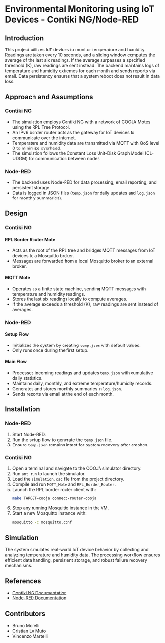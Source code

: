 # Environmental Monitoring using IoT Devices - Contiki NG/Node-RED

## Introduction
This project utilizes IoT devices to monitor temperature and humidity. Readings are taken every 10 seconds, and a sliding window computes the average of the last six readings. If the average surpasses a specified threshold (K), raw readings are sent instead. The backend maintains logs of temperature and humidity extremes for each month and sends reports via email. Data persistency ensures that a system reboot does not result in data loss.

## Approach and Assumptions
### Contiki NG
- The simulation employs Contiki NG with a network of COOJA Motes using the RPL Tree Protocol.
- An IPv6 border router acts as the gateway for IoT devices to communicate over the internet.
- Temperature and humidity data are transmitted via MQTT with QoS level 0 to minimize overhead.
- The simulation follows the Constant Loss Unit-Disk Graph Model (CL-UDGM) for communication between nodes.

### Node-RED
- The backend uses Node-RED for data processing, email reporting, and persistent storage.
- Data is logged in JSON files (`temp.json` for daily updates and `log.json` for monthly summaries).

## Design
### Contiki NG
#### RPL Border Router Mote
- Acts as the root of the RPL tree and bridges MQTT messages from IoT devices to a Mosquitto broker.
- Messages are forwarded from a local Mosquitto broker to an external broker.

#### MQTT Mote
- Operates as a finite state machine, sending MQTT messages with temperature and humidity readings.
- Stores the last six readings locally to compute averages.
- If the average exceeds a threshold (K), raw readings are sent instead of averages.

### Node-RED
#### Setup Flow
- Initializes the system by creating `temp.json` with default values.
- Only runs once during the first setup.

#### Main Flow
- Processes incoming readings and updates `temp.json` with cumulative daily statistics.
- Maintains daily, monthly, and extreme temperature/humidity records.
- Generates and stores monthly summaries in `log.json`.
- Sends reports via email at the end of each month.

## Installation
### Node-RED
1. Start Node-RED.
2. Run the setup flow to generate the `temp.json` file.
3. Ensure `temp.json` remains intact for system recovery after crashes.

### Contiki NG
1. Open a terminal and navigate to the COOJA simulator directory.
2. Run `ant run` to launch the simulator.
3. Load the `simulation.csc` file from the project directory.
4. Compile and run `MQTT_Mote` and `RPL_Border_Router`.
5. Launch the RPL border router client with:
   ```bash
   make TARGET=cooja connect-router-cooja
   ```
6. Stop any running Mosquitto instance in the VM.
7. Start a new Mosquitto instance with:
   ```bash
   mosquitto -c mosquitto.conf
   ```

## Simulation
The system simulates real-world IoT device behavior by collecting and analyzing temperature and humidity data. The processing workflow ensures efficient data handling, persistent storage, and robust failure recovery mechanisms.

## References
- [Contiki NG Documentation](https://github.com/contiki-ng/contiki-ng/wiki)
- [Node-RED Documentation](https://nodered.org/docs/)

## Contributors
- Bruno Morelli
- Cristian Lo Muto
- Vincenzo Martelli

